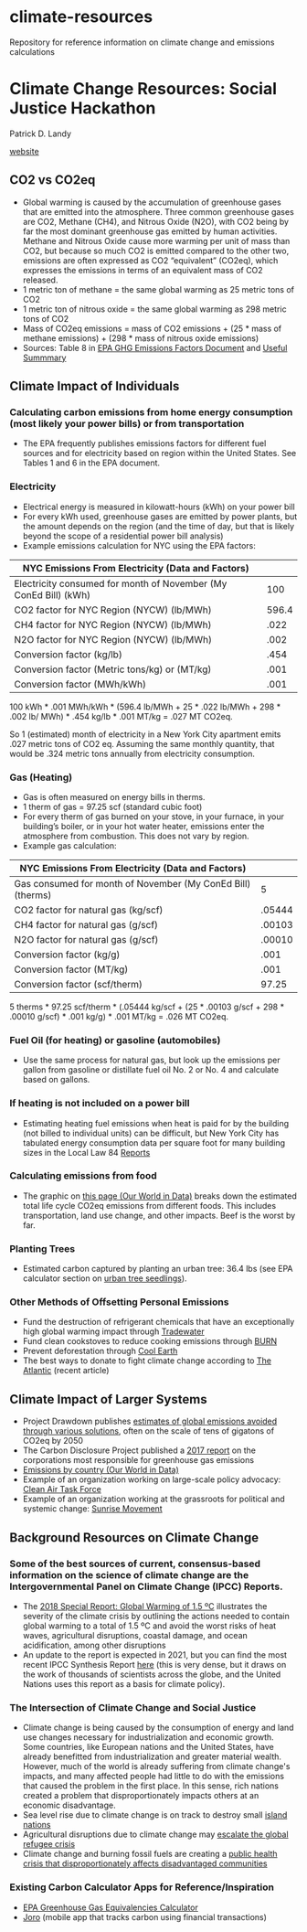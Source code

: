 # climate-resources
Repository for reference information on climate change and emissions calculations

# Climate Change Resources: Social Justice Hackathon

Patrick D. Landy

[website](https://www.patrickdlandy.com)

## CO2 vs CO2eq

* Global warming is caused by the accumulation of greenhouse gases that are emitted into the atmosphere. Three common greenhouse gases are CO2, Methane (CH4), and Nitrous Oxide (N2O), with CO2 being by far the most dominant greenhouse gas emitted by human activities.  Methane and Nitrous Oxide cause more warming per unit of mass than CO2, but because so much CO2 is emitted compared to the other two, emissions are often expressed as CO2 “equivalent” (CO2eq), which expresses the emissions in terms of an equivalent mass of CO2 released.
* 1 metric ton of methane = the same global warming as 25 metric tons of CO2
* 1 metric ton of nitrous oxide = the same global warming as 298 metric tons of CO2
* Mass of CO2eq emissions = mass of CO2 emissions + (25 * mass of methane emissions) + (298 * mass of nitrous oxide emissions)
* Sources: Table 8 in [EPA GHG Emissions Factors Document](https://www.epa.gov/sites/production/files/2020-04/documents/ghg-emission-factors-hub.pdf) and [Useful Summmary](https://climatechangeconnection.org/emissions/co2-equivalents/)

## Climate Impact of Individuals

### Calculating carbon emissions from home energy consumption (most likely your power bills) or from transportation

* The EPA frequently publishes emissions factors for different fuel sources and for electricity based on region within the United States. See Tables 1 and 6 in the EPA document.

### Electricity

* Electrical energy is measured in kilowatt-hours (kWh) on your power bill 
* For every kWh used, greenhouse gases are emitted by power plants, but the amount depends on the region (and the time of day, but that is likely beyond the scope of a residential power bill analysis)
* Example emissions calculation for NYC using the EPA factors:

| NYC Emissions From Electricity (Data and Factors)                |       |
|------------------------------------------------------------------|-------|
| Electricity consumed for month of November (My ConEd Bill) (kWh) | 100   |
| CO2 factor for NYC Region (NYCW) (lb/MWh)                        | 596.4 |
| CH4 factor for NYC Region (NYCW) (lb/MWh)                        | .022  |
| N2O factor for NYC Region (NYCW) (lb/MWh)                        | .002  |
| Conversion factor (kg/lb)                                        | .454  |
| Conversion factor (Metric tons/kg) or (MT/kg)                    | .001  |
| Conversion factor (MWh/kWh)                                      | .001  |



100 kWh * .001 MWh/kWh * (596.4 lb/MWh + 25 * .022 lb/MWh + 298 * .002 lb/ MWh) * .454 kg/lb *  .001 MT/kg = .027 MT CO2eq.

So 1 (estimated) month of electricity in a New York City apartment emits .027 metric tons of CO2 eq. Assuming the same monthly quantity, that would be .324 metric tons annually from electricity consumption.

### Gas (Heating)

* Gas is often measured on energy bills in therms.
* 1 therm of gas = 97.25 scf (standard cubic foot)
* For every therm of gas burned on your stove, in your furnace, in your building’s boiler, or in your hot water heater, emissions enter the atmosphere from combustion. This does not vary by region.
* Example gas calculation:

|  			NYC Emissions From Electricity (Data and Factors) 		     |  			  		     |
|-|-|
|  			Gas consumed for month of November (My ConEd Bill) (therms) 		     |  			5 		     |
|  			CO2 factor for natural gas (kg/scf) 		     |  			.05444 		     |
|  			CH4 factor for natural gas (g/scf) 		     |  			.00103 		     |
|  			N2O factor for natural gas (g/scf) 		     |  			.00010 		     |
|  			Conversion factor (kg/g) 		     |  			.001 		     |
|  			Conversion factor (MT/kg) 		     |  			.001 		     |
|  			Conversion factor (scf/therm) 		     |  			97.25  			 		        |

5 therms * 97.25 scf/therm * (.05444 kg/scf + (25 * .00103 g/scf + 298 * .00010 g/scf) * .001 kg/g) * .001 MT/kg = .026 MT CO2eq. 

### Fuel Oil (for heating) or gasoline (automobiles)

* Use the same process for natural gas, but look up the emissions per gallon from gasoline or distillate fuel oil No. 2 or No. 4 and calculate based on gallons.

### If heating is not included on a power bill

* Estimating heating fuel emissions when heat is paid for by the building (not billed to individual units) can be difficult, but New York City has tabulated energy consumption data per square foot for many building sizes in the Local Law 84 [Reports](https://www1.nyc.gov/html/gbee/html/plan/ll84_scores.shtml) 

### Calculating emissions from food

* The graphic on [this page (Our World in Data)](https://ourworldindata.org/food-choice-vs-eating-local) breaks down the estimated total life cycle CO2eq emissions from different foods. This includes transportation, land use change, and other impacts. Beef is the worst by far.

### Planting Trees

* Estimated carbon captured by planting an urban tree: 36.4 lbs (see EPA calculator section on [urban tree seedlings](https://www.epa.gov/energy/greenhouse-gases-equivalencies-calculator-calculations-and-references)).

### Other Methods of Offsetting Personal Emissions

* Fund the destruction of refrigerant chemicals that have an exceptionally high global warming impact through [Tradewater](https://tradewater.us/)
* Fund clean cookstoves to reduce cooking emissions through [BURN](https://burnstoves.com/)
* Prevent deforestation through [Cool Earth](https://www.coolearth.org/)
* The best ways to donate to fight climate change according to [The Atlantic](https://www.theatlantic.com/science/archive/2020/12/how-to-donate-to-fight-climate-change-effectively/617248/) (recent article)

## Climate Impact of Larger Systems

* Project Drawdown publishes [estimates of global emissions avoided through various solutions](https://drawdown.org/solutions/table-of-solutions), often on the scale of tens of gigatons of CO2eq by 2050
* The Carbon Disclosure Project published a [2017 report](https://6fefcbb86e61af1b2fc4-c70d8ead6ced550b4d987d7c03fcdd1d.ssl.cf3.rackcdn.com/cms/reports/documents/000/002/327/original/Carbon-Majors-Report-2017.pdf?1501833772) on the corporations most responsible for greenhouse gas emissions
* [Emissions by country (Our World in Data)](https://ourworldindata.org/co2-and-other-greenhouse-gas-emissions#global-emissions-have-not-yet-peaked)
* Example of an organization working on large-scale policy advocacy: [Clean Air Task Force](https://www.catf.us/)
* Example of an organization working at the grassroots for political and systemic change: [Sunrise Movement](https://www.sunrisemovement.org/?ms=SunriseMovement)

## Background Resources on Climate Change

### Some of the best sources of current, consensus-based information on the science of climate change are the Intergovernmental Panel on Climate Change (IPCC) Reports.

* The [2018 Special Report: Global Warming of 1.5 ºC](https://www.ipcc.ch/sr15/chapter/spm/) illustrates the severity of the climate crisis by outlining the actions needed to contain global warming to a total of 1.5 ºC and avoid the worst risks of heat waves, agricultural disruptions, coastal damage, and ocean acidification, among other disruptions
* An update to the report is expected in 2021, but you can find the most recent IPCC Synthesis Report [here](https://www.ipcc.ch/report/ar5/syr/) (this is very dense, but it draws on the work of thousands of scientists across the globe, and the United Nations uses this report as a basis for climate policy). 

### The Intersection of Climate Change and Social Justice

* Climate change is being caused by the consumption of energy and land use changes necessary for industrialization and economic growth. Some countries, like European nations and the United States, have already benefitted from industrialization and greater material wealth. However, much of the world is already suffering from climate change's impacts, and many affected people had little to do with the emissions that caused the problem in the first place. In this sense, rich nations created a problem that disproportionately impacts others at an economic disadvantage.
* Sea level rise due to climate change is on track to destroy small [island nations](https://www.nationalgeographic.com/environment/2018/11/rising-seas-force-marshall-islands-relocate-elevate-artificial-islands/)
* Agricultural disruptions due to climate change may [escalate the global refugee crisis](https://www.npr.org/sections/goatsandsoda/2018/06/20/621782275/the-refugees-that-the-world-barely-pays-attention-to)
* Climate change and burning fossil fuels are creating a [public health crisis that disproportionately affects disadvantaged communities](https://www.npr.org/sections/health-shots/2020/12/02/940790818/we-dont-have-to-live-this-way-doctors-call-for-climate-action)

### Existing Carbon Calculator Apps for Reference/Inspiration

* [EPA Greenhouse Gas Equivalencies Calculator](https://www.epa.gov/energy/greenhouse-gas-equivalencies-calculator)
* [Joro](https://www.joro.tech/) (mobile app that tracks carbon using financial transactions)
